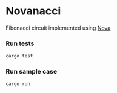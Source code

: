 # Novanacci

Fibonacci circuit implemented using [Nova](https://github.com/microsoft/Nova)

### Run tests

```bash
cargo test
```

### Run sample case

```bash
cargo run
```

